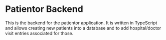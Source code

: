 # Patientor Backend

This is the backend for the patientor application. It is written in TypeScript and allows creating new patients into a database and to add hospital/doctor visit entries associated for those.
